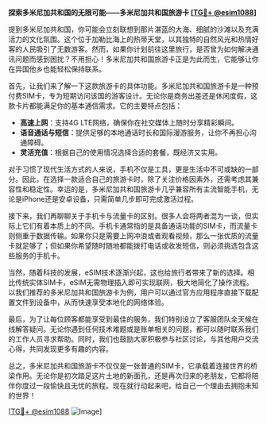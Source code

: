 **探索多米尼加共和国的无限可能——多米尼加共和国旅游卡 [[TG💪+ @esim1088](https://t.me/s/esim1088)]**

提到多米尼加共和国，你可能会立刻联想到那片湛蓝的大海、细腻的沙滩以及充满活力的文化氛围。这个位于加勒比海上的热带天堂，以其独特的自然风光和热情好客的人民吸引了无数游客。然而，如果你计划前往这里旅行，是否曾为如何解决通讯问题而感到困扰？不用担心！多米尼加共和国旅游卡正是为此而生，它能够让你在异国他乡也能轻松保持联系。

首先，让我们来了解一下这款旅游卡的具体功能。多米尼加共和国旅游卡是一种预付费SIM卡，专为短期访问该国的游客设计。无论你是商务出差还是休闲度假，这款卡片都能满足你的基本通信需求。它的主要特点包括：

- **高速上网**：支持4G LTE网络，确保你在社交媒体上随时分享精彩瞬间。
- **语音通话与短信**：提供足够的本地通话时长和国际漫游服务，让你不再担心沟通障碍。
- **灵活充值**：根据自己的使用情况选择合适的套餐，既经济又实用。

对于习惯了现代生活方式的人来说，手机不仅是工具，更是生活中不可或缺的一部分。因此，在选择一款适合自己的旅游卡时，除了关注价格因素外，还需考虑其兼容性和稳定性。幸运的是，多米尼加共和国旅游卡几乎兼容所有主流智能手机，无论是iPhone还是安卓设备，只需简单几步即可完成激活过程。

接下来，我们再聊聊关于手机卡与流量卡的区别。很多人会将两者混为一谈，但实际上它们有着本质上的不同。手机卡通常指的是具备通话功能的SIM卡，而流量卡则侧重于数据传输。如果你只是需要上网冲浪或者观看视频，那么一张优质的流量卡就足够了；但如果你希望随时随地都能拨打电话或收发短信，则必须挑选包含这些服务的手机卡。

当然，随着科技的发展，eSIM技术逐渐兴起，这也给旅行者带来了新的选择。相比传统实体SIM卡，eSIM无需物理插入即可实现联网，极大地简化了操作流程。以我们推荐的多米尼加共和国旅游卡为例，用户可以通过官方应用程序直接下载配置文件到设备中，从而快速享受本地化的网络体验。

最后，为了让每位顾客都能享受到最佳的服务，我们特别设立了客服团队全天候在线解答疑问。无论你遇到任何技术难题或是账单相关的问题，都可以随时联系我们的工作人员寻求帮助。同时，我们也鼓励大家积极参与社区讨论，与其他用户交流心得，共同发现更多有趣的内容。

总之，多米尼加共和国旅游卡不仅仅是一张普通的SIM卡，它承载着连接世界的桥梁作用。无论你是初次踏足这片土地的新面孔，还是再次归来的老朋友，它都将陪伴你度过一段愉快且无忧的旅程。现在就行动起来吧，给自己一个理由去拥抱未知的世界！

[[TG💪+ @esim1088](https://t.me/s/esim1088) ![Image](https://i.postimg.cc/4NQfJmqS/Snipaste-2025-05-13-00-14-12.png)]